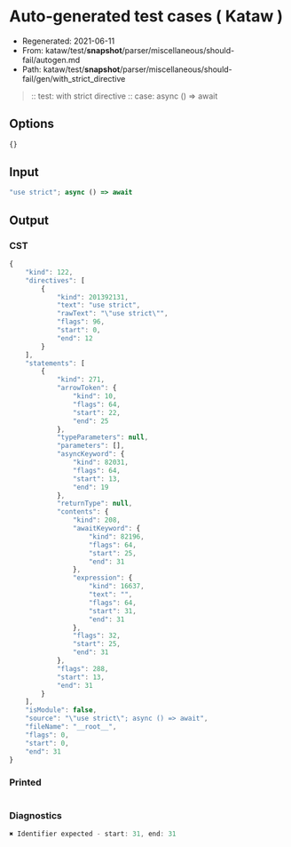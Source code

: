 # Auto-generated test cases ( Kataw )
- Regenerated: 2021-06-11
- From: kataw/test/__snapshot__/parser/miscellaneous/should-fail/autogen.md
- Path: kataw/test/__snapshot__/parser/miscellaneous/should-fail/gen/with_strict_directive
> :: test: with strict directive
> :: case: async () => await
## Options

`````js
{}
`````
## Input

`````js
"use strict"; async () => await
`````
## Output

### CST

```javascript
{
    "kind": 122,
    "directives": [
        {
            "kind": 201392131,
            "text": "use strict",
            "rawText": "\"use strict\"",
            "flags": 96,
            "start": 0,
            "end": 12
        }
    ],
    "statements": [
        {
            "kind": 271,
            "arrowToken": {
                "kind": 10,
                "flags": 64,
                "start": 22,
                "end": 25
            },
            "typeParameters": null,
            "parameters": [],
            "asyncKeyword": {
                "kind": 82031,
                "flags": 64,
                "start": 13,
                "end": 19
            },
            "returnType": null,
            "contents": {
                "kind": 208,
                "awaitKeyword": {
                    "kind": 82196,
                    "flags": 64,
                    "start": 25,
                    "end": 31
                },
                "expression": {
                    "kind": 16637,
                    "text": "",
                    "flags": 64,
                    "start": 31,
                    "end": 31
                },
                "flags": 32,
                "start": 25,
                "end": 31
            },
            "flags": 288,
            "start": 13,
            "end": 31
        }
    ],
    "isModule": false,
    "source": "\"use strict\"; async () => await",
    "fileName": "__root__",
    "flags": 0,
    "start": 0,
    "end": 31
}
```

### Printed

```javascript

```

### Diagnostics

```javascript
✖ Identifier expected - start: 31, end: 31

```

